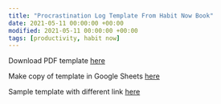```yaml
---
title: "Procrastination Log Template From Habit Now Book"
date: 2021-05-11 00:00:00 +00:00
modified: 2021-05-11 00:00:00 +00:00
tags: [productivity, habit now]
---
```



Download PDF template [here](/assets/files/Procrastination%20Log%20Template%20-%20Sheet1.pdf)

Make copy of template in Google Sheets [here](https://docs.google.com/spreadsheets/d/1u3bpXzdkCxJRHGsCrX5SzkTW0o3fCvDpgqAHQ_ll3f0/copy)

Sample template with different link [here](https://docs.google.com/spreadsheets/d/1u3bpXzdkCxJRHGsCrX5SzkTW0o3fCvDpgqAHQ_ll3f0/template/preview)